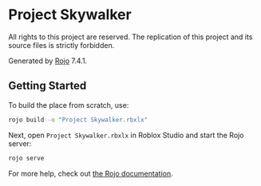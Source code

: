 # Project Skywalker
All rights to this project are reserved. The replication of this project and its source files is strictly forbidden.

Generated by [Rojo](https://github.com/rojo-rbx/rojo) 7.4.1.

## Getting Started
To build the place from scratch, use:

```bash
rojo build -o "Project Skywalker.rbxlx"
```

Next, open `Project Skywalker.rbxlx` in Roblox Studio and start the Rojo server:

```bash
rojo serve
```

For more help, check out [the Rojo documentation](https://rojo.space/docs).
